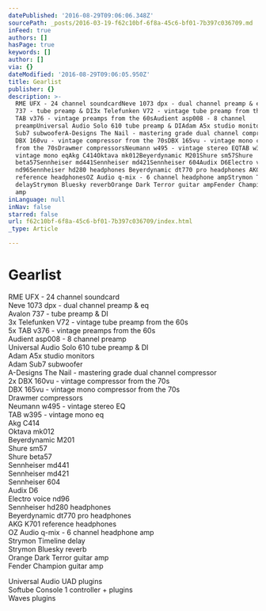 ```yaml
---
datePublished: '2016-08-29T09:06:06.348Z'
sourcePath: _posts/2016-03-19-f62c10bf-6f8a-45c6-bf01-7b397c036709.md
inFeed: true
authors: []
hasPage: true
keywords: []
author: []
via: {}
dateModified: '2016-08-29T09:06:05.950Z'
title: Gearlist
publisher: {}
description: >-
  RME UFX - 24 channel soundcardNeve 1073 dpx - dual channel preamp & eqAvalon
  737 - tube preamp & DI3x Telefunken V72 - vintage tube preamp from the 60s5x
  TAB v376 - vintage preamps from the 60sAudient asp008 - 8 channel
  preampUniversal Audio Solo 610 tube preamp & DIAdam A5x studio monitorsAdam
  Sub7 subwooferA-Designs The Nail - mastering grade dual channel compressor2x
  DBX 160vu - vintage compressor from the 70sDBX 165vu - vintage mono compressor
  from the 70sDrawmer compressorsNeumann w495 - vintage stereo EQTAB w395 -
  vintage mono eqAkg C414Oktava mk012Beyerdynamic M201Shure sm57Shure
  beta57Sennheiser md441Sennheiser md421Sennheiser 604Audix D6Electro voice
  nd96Sennheiser hd280 headphones Beyerdynamic dt770 pro headphones AKG K701
  reference headphonesOZ Audio q-mix - 6 channel headphone ampStrymon Timeline
  delayStrymon Bluesky reverbOrange Dark Terror guitar ampFender Champion guitar
  amp
inLanguage: null
inNav: false
starred: false
url: f62c10bf-6f8a-45c6-bf01-7b397c036709/index.html
_type: Article

---
```

# Gearlist

RME UFX - 24 channel soundcard  
Neve 1073 dpx - dual channel preamp & eq  
Avalon 737 - tube preamp & DI  
3x Telefunken V72 - vintage tube preamp from the 60s  
5x TAB v376 - vintage preamps from the 60s  
Audient asp008 - 8 channel preamp  
Universal Audio Solo 610 tube preamp & DI  
Adam A5x studio monitors  
Adam Sub7 subwoofer  
A-Designs The Nail - mastering grade dual channel compressor  
2x DBX 160vu - vintage compressor from the 70s  
DBX 165vu - vintage mono compressor from the 70s  
Drawmer compressors  
Neumann w495 - vintage stereo EQ  
TAB w395 - vintage mono eq  
Akg C414  
Oktava mk012  
Beyerdynamic M201  
Shure sm57  
Shure beta57  
Sennheiser md441  
Sennheiser md421  
Sennheiser 604  
Audix D6  
Electro voice nd96  
Sennheiser hd280 headphones   
Beyerdynamic dt770 pro headphones   
AKG K701 reference headphones  
OZ Audio q-mix - 6 channel headphone amp  
Strymon Timeline delay  
Strymon Bluesky reverb  
Orange Dark Terror guitar amp  
Fender Champion guitar amp

Universal Audio UAD plugins  
Softube Console 1 controller + plugins  
Waves plugins